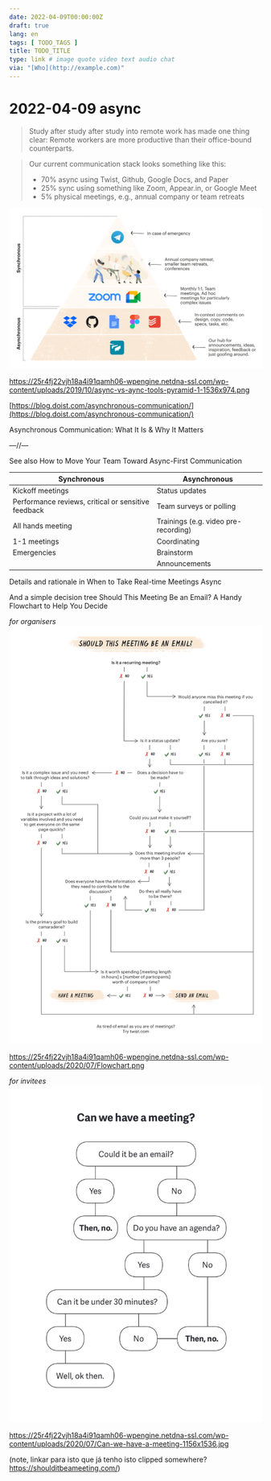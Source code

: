 ```yaml
---
date: 2022-04-09T00:00:00Z
draft: true
lang: en
tags: [ TODO_TAGS ]
title: TODO_TITLE
type: link # image quote video text audio chat
via: "[Who](http://example.com)"
---
```



# 2022-04-09 async


> Study after study after study into remote work has made one thing clear: Remote workers are more productive than their office-bound counterparts.

> Our current communication stack looks something like this:
>
> * 70% async using Twist, Github, Google Docs, and Paper
> * 25% sync using something like Zoom, Appear.in, or Google Meet
> * 5% physical meetings, e.g., annual company or team retreats

![2022-04-09 async](2022-04-09%20async.png)

https://25r4fj22vjh18a4i91qamh06-wpengine.netdna-ssl.com/wp-content/uploads/2019/10/async-vs-aync-tools-pyramid-1-1536x974.png

[https://blog.doist.com/asynchronous-communication/](https://blog.doist.com/asynchronous-communication/)

Asynchronous Communication: What It Is & Why It Matters

—//—

See also How to Move Your Team Toward Async-First Communication

|  **Synchronous**<br/> | **Asynchronous**<br/> |
|-----|-----|
|  Kickoff meetings<br/> | Status updates<br/> |
|  Performance reviews, critical or sensitive feedback<br/> | Team surveys or polling<br/> |
|  All hands meeting<br/> | Trainings (e.g. video pre-recording)<br/> |
|  1-1 meetings<br/> | Coordinating<br/> |
|  Emergencies<br/> | Brainstorm<br/> |
|   | Announcements<br/> |

Details and rationale in When to Take Real-time Meetings Async

And a simple decision tree Should This Meeting Be an Email? A Handy Flowchart to Help You Decide

*for organisers*
![2022-04-09 async-1](2022-04-09%20async-1.png)

https://25r4fj22vjh18a4i91qamh06-wpengine.netdna-ssl.com/wp-content/uploads/2020/07/Flowchart.png

*for invitees*
![2022-04-09 async-2](2022-04-09%20async-2.jpeg)

https://25r4fj22vjh18a4i91qamh06-wpengine.netdna-ssl.com/wp-content/uploads/2020/07/Can-we-have-a-meeting-1156x1536.jpg

(note, linkar para isto que já tenho isto clipped somewhere? https://shoulditbeameeting.com/)
